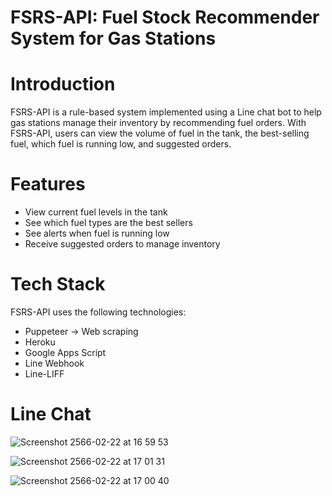 # FSRS-API: Fuel Stock Recommender System for Gas Stations
# Introduction
FSRS-API is a rule-based system implemented using a Line chat bot to help gas stations manage their inventory by recommending fuel orders. With FSRS-API, users can view the volume of fuel in the tank, the best-selling fuel, which fuel is running low, and suggested orders.

# Features
- View current fuel levels in the tank
- See which fuel types are the best sellers
- See alerts when fuel is running low
- Receive suggested orders to manage inventory

# Tech Stack
FSRS-API uses the following technologies:
- Puppeteer -> Web scraping
- Heroku
- Google Apps Script
- Line Webhook
- Line-LIFF

# Line Chat


![Screenshot 2566-02-22 at 16 59 53](https://user-images.githubusercontent.com/71839217/220587857-56812255-3196-4c41-9c4d-58130de24670.png)

![Screenshot 2566-02-22 at 17 01 31](https://user-images.githubusercontent.com/71839217/220587822-459dafd9-eb1d-46ee-b9e0-146b5c20785d.png)

![Screenshot 2566-02-22 at 17 00 40](https://user-images.githubusercontent.com/71839217/220587852-afa35f72-42de-46f2-ada3-de1043cb83ef.png)



